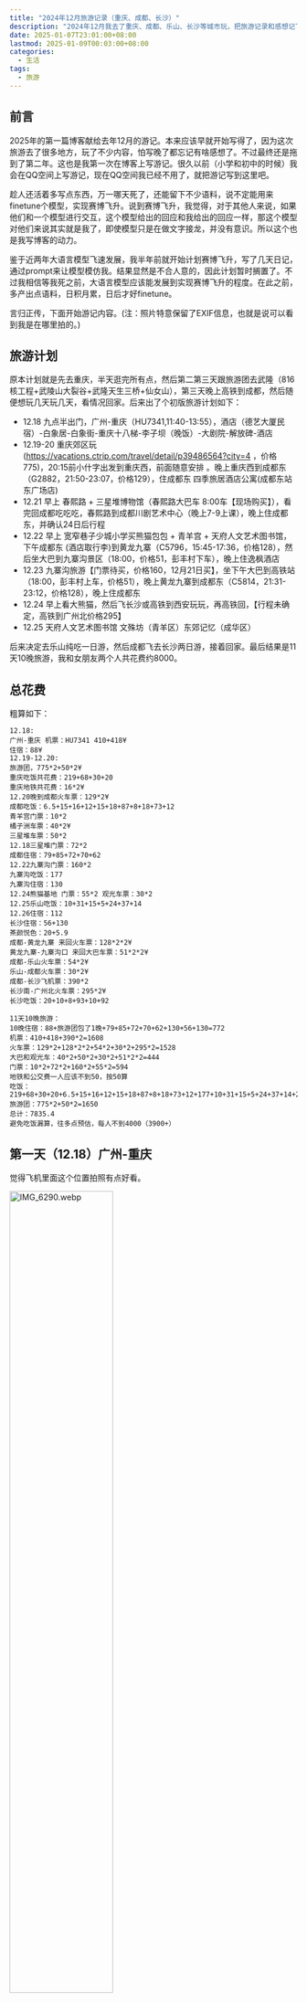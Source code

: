 ```yaml
---
title: "2024年12月旅游记录（重庆、成都、长沙）"
description: "2024年12月我去了重庆、成都、乐山、长沙等城市玩，把旅游记录和感想记下来。"
date: 2025-01-07T23:01:00+08:00
lastmod: 2025-01-09T00:03:00+08:00
categories:
  - 生活
tags:
  - 旅游
---
```


## 前言

2025年的第一篇博客献给去年12月的游记。本来应该早就开始写得了，因为这次旅游去了很多地方，玩了不少内容，怕写晚了都忘记有啥感想了。不过最终还是拖到了第二年。这也是我第一次在博客上写游记。很久以前（小学和初中的时候）我会在QQ空间上写游记，现在QQ空间我已经不用了，就把游记写到这里吧。

趁人还活着多写点东西，万一哪天死了，还能留下不少语料，说不定能用来finetune个模型，实现赛博飞升。说到赛博飞升，我觉得，对于其他人来说，如果他们和一个模型进行交互，这个模型给出的回应和我给出的回应一样，那这个模型对他们来说其实就是我了，即使模型只是在做文字接龙，并没有意识。所以这个也是我写博客的动力。

鉴于近两年大语言模型飞速发展，我半年前就开始计划赛博飞升，写了几天日记，通过prompt来让模型模仿我。结果显然是不合人意的，因此计划暂时搁置了。不过我相信等我死之前，大语言模型应该能发展到实现赛博飞升的程度。在此之前，多产出点语料，日积月累，日后才好finetune。

言归正传，下面开始游记内容。(注：照片特意保留了EXIF信息，也就是说可以看到我是在哪里拍的。)

## 旅游计划

原本计划就是先去重庆，半天逛完所有点，然后第二第三天跟旅游团去武隆（816核工程+武陵山大裂谷+武隆天生三桥+仙女山），第三天晚上高铁到成都，然后随便想玩几天玩几天，看情况回家。后来出了个初版旅游计划如下：

- 12.18 九点半出门，广州-重庆（HU7341,11:40-13:55），酒店（德艺大厦民宿）-白象居-白象街-重庆十八梯-李子坝（晚饭）-大剧院-解放碑-酒店
- 12.19-20 重庆郊区玩(https://vacations.ctrip.com/travel/detail/p39486564?city=4 ，价格775)，20:15前小什字出发到重庆西，前面随意安排
。晚上重庆西到成都东（G2882，21:50-23:07，价格129），住成都东 四季旅居酒店公寓(成都东站东广场店)
- 12.21 早上 春熙路 + 三星堆博物馆（春熙路大巴车 8:00车【现场购买】），看完回成都吃吃吃，春熙路到成都川剧艺术中心（晚上7-9上课），晚上住成都东，并确认24日后行程
- 12.22 早上 宽窄巷子少城小学买熊猫包包 + 青羊宫 + 天府人文艺术图书馆，下午成都东 (酒店取行李)到黄龙九寨（C5796，15:45-17:36，价格128），然后坐大巴到九寨沟景区（18:00，价格51，彭丰村下车），晚上住逸枫酒店
- 12.23 九寨沟旅游【门票待买，价格160，12月21日买】，坐下午大巴到高铁站（18:00，彭丰村上车，价格51），晚上黄龙九寨到成都东（C5814，21:31-23:12，价格128），晚上住成都东
- 12.24 早上看大熊猫，然后飞长沙或高铁到西安玩玩，再高铁回，【行程未确定，高铁到广州北价格295】
- 12.25 天府人文艺术图书馆 文殊坊（青羊区）东郊记忆（成华区）

后来决定去乐山纯吃一日游，然后成都飞去长沙两日游，接着回家。最后结果是11天10晚旅游，我和女朋友两个人共花费约8000。

## 总花费

粗算如下：

```text
12.18:
广州-重庆 机票：HU7341 410+418¥
住宿：88¥
12.19-12.20:
旅游团，775*2+50*2¥
重庆吃饭共花费：219+68+30+20
重庆地铁共花费：16*2¥
12.20晚到成都火车票：129*2¥
成都吃饭：6.5+15+16+12+15+18+87+8+18+73+12
青羊宫门票：10*2
橘子洲车票：40*2¥
三星堆车票：50*2
12.18三星堆门票：72*2
成都住宿：79+85+72+70+62
12.22九寨沟门票：160*2
九寨沟吃饭：177
九寨沟住宿：130
12.24熊猫基地 门票：55*2 观光车票：30*2
12.25乐山吃饭：10+31+15+5+24+37+14
12.26住宿：112
长沙住宿：56+130
茶颜悦色：20+5.9
成都-黄龙九寨 来回火车票：128*2*2¥
黄龙九寨-九寨沟口 来回大巴车票：51*2*2¥
成都-乐山火车票：54*2¥
乐山-成都火车票：30*2¥
成都-长沙飞机票：390*2
长沙南-广州北火车票：295*2¥
长沙吃饭：20+10+8+93+10+92
```

```text
11天10晚旅游：
10晚住宿：88+旅游团包了1晚+79+85+72+70+62+130+56+130=772
机票：410+418+390*2=1608
火车票：129*2+128*2*2+54*2+30*2+295*2=1528
大巴和观光车：40*2+50*2+30*2+51*2*2=444
门票：10*2+72*2+160*2+55*2=594
地铁和公交费一人应该不到50，按50算
吃饭：219+68+30+20+6.5+15+16+12+15+18+87+8+18+73+12+177+10+31+15+5+24+37+14+20+5.9+20+10+8+93+10+92=1189.4
旅游团：775*2+50*2=1650
总计：7835.4
避免吃饭漏算，往多点预估，每人不到4000（3900+）
```

## 第一天（12.18）广州-重庆

觉得飞机里面这个位置拍照有点好看。

<p><img src="IMG_6290.webp" alt="IMG_6290.webp" width="60%" height="auto"></p>

一下飞机就看到很大的雾，不知道是雾还是雾霾，不愧是雾都。

![IMG_6291.webp](IMG_6291.webp)

![IMG_6294.webp](IMG_6294.webp)

坐地铁到酒店放下行李后就按计划游玩。

白象居，进门看似一楼，往前走走，旁边就很深……吓死，那么高，感觉十几楼的样子……

图中正对着的就是东水门长江大桥，下面是湖广会馆。

![IMG_6298.webp](IMG_6298.webp)

白象居另外一边望出去。

![IMG_6299.webp](IMG_6299.webp)

这个楼梯别有一番美感。

<p><img src="IMG_6301.webp" alt="IMG_6301.webp" width="60%" height="auto"></p>

白象居外面一个打卡拍照点。（图里面的是路人）

<p><img src="IMG_6303.webp" alt="IMG_6303.webp" width="60%" height="auto"></p>

这个楼梯看着有点吓人，万一脚滑就直接滚下去了。

<p><img src="IMG_6320.webp" alt="IMG_6320.webp" width="60%" height="auto"></p>

出了白象居后，我们走到了东水门长江大桥上面去拍湖广会馆。上桥是坐电梯上的，大概5层楼那么高，还是观光电梯。电梯出来地板是铁皮做的，虽然知道应该很稳但是还是吓到出冷汗。在桥边拍照也很害怕，不敢靠近栏杆，同时也怕手滑手机掉下去了。

![IMG_6324.webp](IMG_6324.webp)

湖广会馆没进去，要钱，好像不是很值。

<p><img src="IMG_6326.webp" alt="IMG_6326.webp" width="60%" height="auto"></p>

然后走到重庆十八梯，期间穿过白象街传统风貌区，其实是一个很荒芜的人造的民国风格的街道，旁边是楼盘，说白了就是楼盘配套……这里没有照片，没啥好看的。

重庆十八梯有点像广州的北京路上下九之类的，商业步行街，也就那样，来一次看看样子就够了。
十八梯这个鸭鸭有点搞笑。

<video src="IMG_6334.webm" controls="controls" loop="loop" preload="auto"></video>

十八梯尽头有个防空洞，是以前用来躲避日军空袭的。现在变成一个纪念馆。

总的来说十八梯也没啥好拍的，最后上楼准备坐地铁的时候发现从上往下拍效果还不错。

![IMG_6337.webp](IMG_6337.webp)

![IMG_6342.webp](IMG_6342.webp)

晚饭去李子坝吃了李子坝梁山鸡，不是很辣，味道还可以。一定要团购，比单点便宜。

不是很懂拍轻轨穿楼有啥好看的……我就没拍。重庆的地铁和轻轨车头没封窗（司机门口写着"乘务员监督岗"），可以看到外面，这个要给个好评。

饭后去了大剧院旁边，拍对面的洪崖洞。下面是在路上地铁换乘时看到的夜景。

![IMG_6356.webp](IMG_6356.webp)

从大剧院到江边的路上很多人拦着你问要不要拍照，特别烦。推荐走地铁站1出口出去。

![IMG_6359.webp](IMG_6359.webp)

下面的图，江对面就是洪崖洞。

![IMG_6366.webp](IMG_6366.webp)

拍照打卡后还有点时间，就去了解放碑，其实也没啥看的，也是步行街，中间有个碑，下面两个警察围着碑转圈圈。我也懒得拍照了。

第一天就这样结束了。总结一下就是很多地方都很高，恐高千万别去。我反正下次再也不会去了。

## 第二天（12.19）重庆

一大早车导就来楼下接我们，他的车技很好。我们是小团，7座车，同行的还有另外两个上海小姐姐（似乎结了婚，应该叫阿姨？）。

第一站是"乌江画廊三层观光游船"，为什么要加双引号呢？因为这个非常垃圾。这个是赠送的，不过还不如不去，省下一个小时睡觉。

![IMG_6370.webp](IMG_6370.webp)

船上就这样子。因为在城区，没什么景色。

![IMG_6373.webp](IMG_6373.webp)

甚至有一种包工头巡视烂尾楼的感觉。

![IMG_6375.webp](IMG_6375.webp)

游船会在这个桥前面掉头。

![IMG_6379.webp](IMG_6379.webp)

掉头之后有趣的事情就来了，船上开始广播说下面有演出看。进去一看，就是卖字画的。好家伙，图穷匕见。还真有傻逼买。我上网查了下这个游船的船票价格，本地人只要5块钱，游客几十到一百多不等。细细品味这个价格，我甚至怀疑旅行社收了钱，带我们去这种地方（美其名曰`赠送涪陵段乌江画廊的【三层观光大游船】船票`）。

游船之后，下一个景点是816工程。这个点是我想去的。有些些好看的灯光效果就不发了，没什么特别。里面还挺大的，下面的图是核反应炉底部。

<p><img src="IMG_6392.webp" alt="IMG_6392.webp" width="60%" height="auto"></p>

接下来是武陵山大裂谷，一路下坡，进门不久后会有些猴子。看到有猴子抢前面游客的塑料袋，因为里面有吃的。不过这些猴子似乎比峨眉山的要温和一点。

这个景点真是恐高勿入，很大一段路都是在悬崖边走路，另外很大一段路就是在地缝里走路。不是地缝底部，而是离底部估计二十米左右的栈道。

路上风景还不错。

![IMG_6404.webp](IMG_6404.webp)

这个吊桥是必经之路，走过去的时候要吓死了。

![IMG_6405.webp](IMG_6405.webp)

走过吊桥之后往回看的景色。

![IMG_6406.webp](IMG_6406.webp)

接下来的路上没什么看点，一路下山，然后到地缝。下面的图是快到地缝的时候拍的。

<p><img src="IMG_6424.webp" alt="IMG_6424.webp" width="60%" height="auto"></p>

地缝入口。三公里的地缝，恐高者的噩梦。

<p><img src="IMG_6429.webp" alt="IMG_6429.webp" width="60%" height="auto"></p>

地缝里面没拍多少照片，这张是刚进去不远的时候拍的。

<p><img src="IMG_6430.webp" alt="IMG_6430.webp" width="60%" height="auto"></p>

这里是走到地缝出口的时候往回拍的。

<p><img src="IMG_6436.webp" alt="IMG_6436.webp" width="60%" height="auto"></p>

出了地缝之后还得坐缆车上山，又是一次对恐高的折磨。

![IMG_6443.webp](IMG_6443.webp)

今天就是这两个景点了。如果不恐高的话，武陵山大裂谷还是值得去的，但如果恐高，非常不推荐。我在地缝里只想走快点，赶紧走完，一点想看风景的心情都没有。

最后贴两张落日的图片，今天就结束了。晚上就在仙女山镇住。

![IMG_6444.webp](IMG_6444.webp)

![IMG_6445.webp](IMG_6445.webp)

## 第三天（12.20）重庆-成都

今天的景点是仙女山和天生三桥。

早上先去了仙女山，好像一个游客都没有。玩了一下滑雪橡皮圈。是赠送的`仙女山冰雪乐园`，好像只有这个玩，并且开始甚至工作人员都没有，我们等了一会儿才有人过来。滑了两三趟就差不多了，没玩过图一乐，再玩就会腻了。这个没有拍照。

接下来是树顶漫步，就在冰雪乐园旁边，也是送的。恐高折磨+1。

![IMG_6451.webp](IMG_6451.webp)

<p><img src="IMG_6452.webp" alt="IMG_6452.webp" width="60%" height="auto"></p>

树顶漫步最后其实有一个很高的塔，我直接就没敢上去。恐高折磨+2。

<p><img src="IMG_6461.webp" alt="IMG_6461.webp" width="60%" height="auto"></p>

送的这两个项目，也就滑雪橡皮圈有点意思……本来想来仙女山看下雪的，结果没有，只有融雪，都结冰了。接下来是坐景区的小火车，去大草原。说是小火车，其实是小火车外形的汽车……

![IMG_6463.webp](IMG_6463.webp)

有很多羊在吃自助餐。

![IMG_6486.webp](IMG_6486.webp)

然后仙女山就算逛完了。坐小火车出景区，然后车导带我们去天生三桥。

天生三桥几乎全程在峡谷底部走，所以对恐高比较友好。唯一不友好的就是开头走去坐电梯的那段，全程走在悬崖边。然后电梯下去底部也是很不友好，这个观光电梯还会旋转……就是说你不想看也给你转出去看。

<p><img src="IMG_6533.webp" alt="IMG_6533.webp" width="60%" height="auto"></p>

经典拍照打卡点。

<p><img src="IMG_6545.webp" alt="IMG_6545.webp" width="60%" height="auto"></p>

天福官驿，也是拍照打卡点。

![IMG_6550.webp](IMG_6550.webp)

这个像刀一样的拍照打卡点。

<p><img src="IMG_6552.webp" alt="IMG_6552.webp" width="60%" height="auto"></p>

还有这个长得像猩猩，不知道你们有没有看出来。

<p><img src="IMG_6564.webp" alt="IMG_6564.webp" width="60%" height="auto"></p>

总的来说，天生三桥除了开头，就是一个非常轻松的徒步体验。

晚上在重庆吃了点小吃，然后就坐高铁去了成都。小吃我要特别吐槽两家，`巴渝正月山城小汤圆（解放碑总店）`和`肖炮现炸酥肉（总店）仅此一家（解放碑店）`。这两家价格都不便宜。前面那家一份奶雪冰汤圆吃出两个尖锐异物，后面那家肉是炸好放着的，你买的时候再给你复炸一遍。这个酥肉口感很老，粉比肉厚，不好吃，我买了最小份都没吃完，越吃越难吃，想喂狗没找到狗，最后喂垃圾桶了。这两家店，两个字：垃圾。千万别去。被小红书的推荐大坑特坑，以后我再看小红书推荐这些吃的我就是傻逼。小h书的美食推荐，谁信谁傻逼。

最后总结一下重庆之行：恐高还是别去了，重庆不适合你。

## 第四天（12.21）成都

今天的行程是三星堆。

到春熙路熊猫屁股下面坐大巴车到三星堆，车票来回60。这里很多拉人坐黑车的，特别烦人。

<p><img src="IMG_6578.webp" alt="IMG_6578.webp" width="60%" height="auto"></p>

三星堆博物馆镇馆之宝之一——青铜大立人像。

<p><img src="IMG_6586.webp" alt="IMG_6586.webp" width="60%" height="auto"></p>

黄金面具。

<p><img src="IMG_6589.webp" alt="IMG_6589.webp" width="60%" height="auto"></p>

我觉得这个影子挺好看的。

![IMG_6594.webp](IMG_6594.webp)

也是三星堆博物馆镇馆之宝之一——金杖。

<p><img src="IMG_6603.webp" alt="IMG_6603.webp" width="60%" height="auto"></p>

我只是走马观花看了一下，因为东西太多了，很多东西都差不多，不如直接挑重点的看。图片就不一一发出来了。大家都推荐买讲解，因为自己啥也看不懂。我没买，就随便看看。

## 第五天（12.22）成都-九寨沟

今天的行程是宽窄巷子和青羊宫，然后高铁到九寨沟住宿。

宽窄巷子也是跟北京路步行街感觉差不多，没有拍照的必要。到此一游即可。买了个麻辣兔小腿，15块，味道不错但是略贵。

银杏很好看。

![IMG_6612.webp](IMG_6612.webp)

![IMG_6616.webp](IMG_6616.webp)

![IMG_6619.webp](IMG_6619.webp)

午饭在奎星楼街吃了豆花和蛋烘糕。这个物价有亿点贵。觅豆豆花一碗20+，旁边的易老大蛋烘糕一小个5+。性价比很低，非常不值，不推荐吃。豆花其实广州也能吃……和甜品店豆腐花差不多。蛋烘糕味道则是像夹心鸡蛋仔。

青羊宫门票10元，比想象中的大，值得一看，不过没拍照。

下午直接高铁到黄龙九寨站，然后大巴到九寨沟口。高铁站门口黑车拉客有点烦人，大巴车程大约1小时40分钟。对于晕车的人来说有点难熬。

![IMG_6635.webp](IMG_6635.webp)

晚上吃了牦牛肉火锅，很好吃。强烈推荐。我们吃的是"喜马拉雅音乐藏餐吧"。一定要团购！不要单点。一开始我们不知道，单点了一个锅。后来和路人聊天发现有团购，一看，md，比单点一个锅还便宜，还多不少东西。于是跟老板商量改成团购，老板同意了。一开始不说有团购，还好遇到广州老乡聊了两句，不然差点被坑。这点要扣分！至于吃的，2-3人餐（美团团购一百七十多），两个人吃撑了，剩下的打包做了第二天的午饭和晚饭。感觉3-4人吃是没问题的。说到美团团购，我发现两个号定价还不一样，其中一个便宜点，于是用便宜的那个号下单了。偷偷搞价格歧视是吧？

## 第六天（12.23）九寨沟-成都

今天就是九寨沟游玩一整天，然后大巴到高铁站坐高铁回成都。

九寨沟的景色确实很棒，非常值得去！因为时间原因，我们只逛了部分景点（箭竹海-箭竹海瀑布-珍珠滩瀑布-长海-五彩池-诺日朗瀑布-犀牛海-老虎海-树正瀑布-树正群海）。全程能原地上下车的就原地上下车，不能的才走。

下面是箭竹海。

![IMG_6666.webp](IMG_6666.webp)

箭竹海瀑布。下面是其中一小块，我拍的是live照片，我转成了视频。

<video src="IMG_6685.webm" controls="controls" loop="loop" preload="auto" width="60%" height="auto"></video>

也是在箭竹海瀑布，这个植物结冰了很好看。

<p><img src="IMG_6692.webp" alt="IMG_6692.webp" width="60%" height="auto"></p>

珍珠滩瀑布。

<video src="IMG_6737.webm" controls="controls" loop="loop" preload="auto"></video>

长海。

![IMG_6776.webp](IMG_6776.webp)

五彩池。可以看到确实有颜色渐变。

![IMG_6777.webp](IMG_6777.webp)

诺日朗瀑布。

![IMG_6810.webp](IMG_6810.webp)

老虎海，非常蓝，我想到了二价铜离子的颜色。

![IMG_6858.webp](IMG_6858.webp)

在九寨沟我没有高原反应，但是走楼梯时走一会儿就会气喘吁吁。上午十点去，下午五点多出来。

## 第七天（12.24）成都

今天的行程只有一个——去熊猫基地看熊猫。为了节省时间，我们买了观光车票。

熊猫基地里面吃的特别贵，如果不是非常有钱，一定要带吃的去！！！不是喂熊猫，是给自己吃！！！

熊猫基地里面大部份熊猫都离我们很远，不用长焦拍不清楚。

![IMG_6892.webp](IMG_6892.webp)

不知道为什么有很多孔雀。

<p><img src="IMG_6943.webp" alt="IMG_6943.webp" width="60%" height="auto"></p>

下午排队一个小时去看花花（一只熊猫的名字），不过也是很远，拍不清楚，就不放照片上来的。有不少人拿三脚架和长焦去拍。对于我来说，这只熊猫比别的会活跃一点，除此之外就没什么区别了。不懂为什么那么多人排队去看。

然后还逛了别的场地。拍熊猫还得放大拍，画质不是很好。

<video src="IMG_6950.webm" controls="controls" loop="loop" preload="auto"></video>

<video src="IMG_6960.webm" controls="controls" loop="loop" preload="auto"></video>

总结一下，就是想看熊猫的话不如直接去动物园。

晚上吃了鸡毛店。店名就叫鸡毛店，成都朋友推荐的，好像是连锁，选个评分高的就行。

## 第八天（12.25）成都-乐山-成都

今天是乐山纯吃一日游。早上坐动车去乐山，一天7顿两个人总共吃了136元。

总共吃了这些：
- 林家叶儿粑(慧园街店)【甜的比咸的好吃，像特大汤圆，3-4元一个，看着小吃着多】
- 眼镜儿甜皮鸭【很一般，就像抹了糖浆的烧鸭，16一斤，图里半只31，不推荐】
- 销魂钵钵鸡(慧园街店)【1块一根，一次性锅底】
- 串妹花式冰粉(乐山总店)【5块钱，好吃】
- 赛滋味钵钵鸡(奥兰多购物中心店)【8毛一签，最低30根，锅底不知道会不会复用】
- 九九豆腐脑(牛咡桥店)【图中咸的8块钱，甜的6块，咸的比甜的好吃，且更大份】
- 长药好运油炸(长药农贸市场店)【短签6毛，长签4块，不过可能不是很干净（我掉了串肉，服务员洗洗丢回冰箱了，并且竹签不知道是不是重复用的，有些人吃了会把签丢地上），图里37块】

下面七张图就是按上面的顺序。

![IMG_6974.webp](IMG_6974.webp)

![IMG_6976.webp](IMG_6976.webp)

![IMG_6978.webp](IMG_6978.webp)

![IMG_6980.webp](IMG_6980.webp)

![IMG_6980.5.webp](IMG_6980.5.webp)

![IMG_6981.webp](IMG_6981.webp)

![IMG_6987.webp](IMG_6987.webp)

在吃完九九豆腐脑之后，走路去嘉定坊和上中顺特色街区逛了一下。没有特别好看的照片，所以不发了。有时间可以逛逛。最后从上中顺坐公交车去吃油炸，然后坐动车回成都。

去乐山没看大佛，一个原因是天气雾蒙蒙的，另一个是感觉门票（恐高别去）和船票不值。

## 第九天（12.26）成都-长沙

今天逛了东郊记忆、文殊院、天府人文艺术图书馆，然后坐晚上的飞机去长沙。

东郊记忆就是用旧厂房改造的步行街，跟广州的红砖厂差不多。涂鸦很好看。

![IMG_6991.webp](IMG_6991.webp)

<p><img src="IMG_6992.webp" alt="IMG_6992.webp" width="60%" height="auto"></p>

![IMG_6993.webp](IMG_6993.webp)

![IMG_6994.webp](IMG_6994.webp)

看到了号码为666的巴士。

![IMG_6999.webp](IMG_6999.webp)

午饭吃了乐山胖哥跷脚牛肉。两个人刚好一个小锅吃饱。价格实惠。

![IMG_7001.webp](IMG_7001.webp)

文殊院，是一个寺庙，还可以。

![IMG_7010.webp](IMG_7010.webp)

<p><img src="IMG_7011.webp" alt="IMG_7011.webp" width="60%" height="auto"></p>

天府人文艺术图书馆，这个建筑设计特别好看。在里面的外文书架上看到一堆英文的黄皮书（各种编程书籍）。不过没找到中文的技术类书籍，毕竟是人文艺术图书馆，也合理。

![IMG_7012.webp](IMG_7012.webp)

![IMG_7015.webp](IMG_7015.webp)

![IMG_7017.webp](IMG_7017.webp)

图书馆旁边是天府艺术公园，看到有几个人在cosplay拍照（我没拍）。

![IMG_7018.webp](IMG_7018.webp)

晚上吃了附近的成都火锅，他们的火锅蘸料是要放很多香油的，不放会很辣，放了没那么辣。

吃完就坐地铁到机场飞长沙了，然后在长沙住了一晚。选了个机场旁的便宜旅馆，还包接送。我看这旅馆在携程上五星评分，而且价格不到一百，非常好奇，所以选了。去到发现是别的旅馆，就是说这个老板在网上挂了很多家不同名字的旅馆，其实都是同一家。入住还要了携程的登录验证码（嘴上说是入住的验证码），我算是知道全五星好评怎么来的了。趁其不备马上改了密码。以我的经验，如果携程研发有点脑子，用户改密码后应该会把所有登录态清除，需要重新登录。当然我也遇见过一些应用改了密码不会退出登录的（这个设计不够responsible）。入住后发现，床单有点脏……又不敢给差评，怕被手机轰炸。过两个月去澳洲了不用了再给个差评。

## 第十天（12.27）长沙

早上睡懒觉，中午直接去璇宫吃八宝鸭（被某个明星带火了），这么高端的酒店居然能团购，味道还行吧。

饭后去酒店入住（五一广场附近的七天连锁酒店），然后出门逛了岳麓山，晚饭麓山南路吃小吃。

下图是进岳麓山后拍的岳麓书院。岳麓书院没有进去，因为感觉门票不值。

![IMG_7039.webp](IMG_7039.webp)

爱晚亭。

![IMG_7048.webp](IMG_7048.webp)

走小路上山。走之前我也不知道这路连阶梯都没有的。算是徒步的典型地形了。估计是铺管道的时候开发的，有点陡，不推荐走。

![IMG_7049.webp](IMG_7049.webp)

25分钟速通岳麓山。

<p><img src="IMG_7051.webp" alt="IMG_7051.webp" width="60%" height="auto"></p>

结果爬上来了就给我看这个？电视塔装修，索道维修，观景台围起来了。山顶有茶颜悦色，可以喝一杯。价格和山脚的一样，这点好评！

<p><img src="IMG_7054.webp" alt="IMG_7054.webp" width="60%" height="auto"></p>

天气不是很好，能见度不高。拍出来不好看。

![IMG_7056.webp](IMG_7056.webp)

![IMG_7057.webp](IMG_7057.webp)

然后就走路下山。首先吃了罗家臭豆腐的臭豆腐和糖油粑粑，这个不推荐，工业化制作，味道和口感都一般般，不配拥有图。

沿着麓山南路找吃的，这个老头子糖油粑粑不错。他家也就只有糖油粑粑不错，别的别点！我还顺便点了个甜品，实物和图片严重不符，差评！

<p><img src="IMG_7066.webp" alt="IMG_7066.webp" width="60%" height="auto"></p>

路过长沙超算中心合个影。鄙视旁边黄色的美团单车乱停乱放。阻鸠住晒。

![IMG_7068.webp](IMG_7068.webp)

还吃了臭名远扬臭豆腐，也觉得不太行，不推荐。它不配拥有图。

吃完麓山南路，去看了杜甫江阁。都是看夜晚的灯光，没人买票进去。

![IMG_7070.webp](IMG_7070.webp)

杜甫江阁楼下很多卖唱的和直播的。下图是往对面岳麓山拍过去。山脊一条黄色亮带还挺好看的。

![IMG_7073.webp](IMG_7073.webp)

然后去了长沙文和友，不推荐在里面买东西吃，只是逛逛看看景。

<p><img src="IMG_7081.webp" alt="IMG_7081.webp" width="60%" height="auto"></p>

最后走路穿过坡子街回家酒店。

## 第十一天（12.28）长沙-广州

今天上午去了橘子洲，然后逛了坡子街，午饭在火宫殿吃小吃，下午高铁回广州。

橘子洲主要看点就是毛主席雕塑，人很多。可以把橘子洲当成一个大公园闲逛。搞笑的是橘子洲的树上挂了很多假橘子。

![IMG_7115.webp](IMG_7115.webp)

论读书的重要性。以前的课文，要求全文背诵。现在几乎忘光了，上面写的很多字都看不懂。

![IMG_7129.webp](IMG_7129.webp)

然后去了坡子街，吃了黑色经典臭豆腐。来长沙吃了很多次臭豆腐，我觉得黑色经典的最好吃！外脆内软，别家的都做不到。来长沙吃臭豆腐，只吃黑色经典的就行了。我不是针对某个品牌，我是说，_________。

午饭在火宫殿小吃王国吃，团购，最后没吃完打包了一些回广州。

![IMG_7136.webp](IMG_7136.webp)

吃完午饭后就回酒店拿行李坐高铁回广州了。

## 总结

- 重庆应该是不会再去的了，恐高千万别去！太折磨了。
- 九寨沟非常值得去！
- 成都说实话没啥印象深刻的点。
- 乐山美食便宜好吃。
- 长沙臭豆腐吃黑色经典，别的没必要吃。
